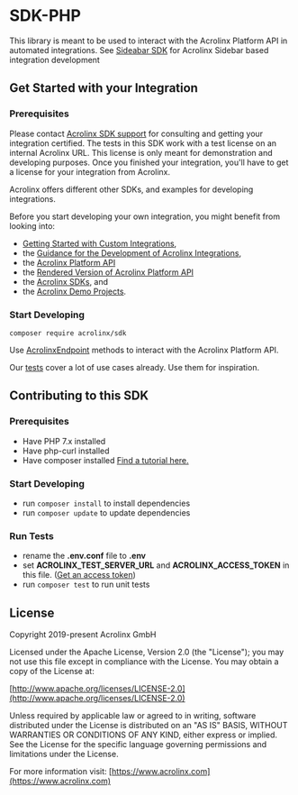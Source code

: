 # SDK-PHP

This library is meant to be used to interact with the Acrolinx Platform API in automated integrations.
See [Sideabar SDK](https://github.com/acrolinx/sidebar-sdk-js) for Acrolinx Sidebar based integration development

## Get Started with your Integration

### Prerequisites

Please contact [Acrolinx SDK support](https://github.com/acrolinx/acrolinx-coding-guidance/blob/master/topics/sdk-support.md)
for consulting and getting your integration certified.
The tests in this SDK work with a test license on an internal Acrolinx URL.
This license is only meant for demonstration and developing purposes.
Once you finished your integration, you'll have to get a license for your integration from Acrolinx.
  
Acrolinx offers different other SDKs, and examples for developing integrations.

Before you start developing your own integration, you might benefit from looking into:

* [Getting Started with Custom Integrations](https://docs.acrolinx.com/customintegrations),
* the [Guidance for the Development of Acrolinx Integrations](https://github.com/acrolinx/acrolinx-coding-guidance),
* the [Acrolinx Platform API](https://github.com/acrolinx/platform-api)
* the [Rendered Version of Acrolinx Platform API](https://acrolinxapi.docs.apiary.io/#)
* the [Acrolinx SDKs](https://github.com/acrolinx?q=sdk), and
* the [Acrolinx Demo Projects](https://github.com/acrolinx?q=demo).

### Start Developing

`composer require acrolinx/sdk` 

Use [AcrolinxEndpoint](api.md) methods to interact with the Acrolinx Platform API.

Our [tests](tests/AcrolinxEndpointTest.php) cover a lot of use cases already. Use them for inspiration.

## Contributing to this SDK 

### Prerequisites

* Have PHP 7.x installed
* Have php-curl installed
* Have composer installed [Find a tutorial here.](https://www.hostinger.com/tutorials/how-to-install-composer)


### Start Developing

* run `composer install` to install dependencies
* run `composer update` to update dependencies

### Run Tests
* rename the **.env.conf** file to **.env**
* set **ACROLINX_TEST_SERVER_URL** and **ACROLINX_ACCESS_TOKEN** in this file. ([Get an access token](https://docs.acrolinx.com/cli/latest/en/how-to/get-an-access-token))
* run `composer test` to run unit tests

## License

Copyright 2019-present Acrolinx GmbH

Licensed under the Apache License, Version 2.0 (the "License");
you may not use this file except in compliance with the License.
You may obtain a copy of the License at:

[http://www.apache.org/licenses/LICENSE-2.0](http://www.apache.org/licenses/LICENSE-2.0)

Unless required by applicable law or agreed to in writing, software
distributed under the License is distributed on an "AS IS" BASIS,
WITHOUT WARRANTIES OR CONDITIONS OF ANY KIND, either express or implied.
See the License for the specific language governing permissions and
limitations under the License.

For more information visit: [https://www.acrolinx.com](https://www.acrolinx.com)
